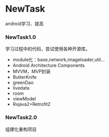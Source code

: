 # NewTask
android学习、提高




### NewTask1.0

学习过程中的代码，尝试使用各种开源库。

- module化：base,network,imageloader,util...
- Android Architecture Components
- MVVM，MVP封装
- ButterKnife
- greenDao
- livedata
- room
- viewModel
- Rxjava2+Retrofit2

### NewTask2.0

组建化重构项目
